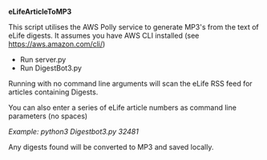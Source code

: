 **eLifeArticleToMP3**

This script utilises the AWS Polly service to generate MP3's from the text of eLife digests.
It assumes you have AWS CLI installed (see https://aws.amazon.com/cli/)

- Run server.py
- Run DigestBot3.py

Running with no command line arguments will scan the eLife RSS feed for articles
containing Digests.

You can also enter a series of eLife article numbers as command line parameters (no spaces)

_Example: python3 Digestbot3.py 32481_

Any digests found will be converted to MP3 and saved locally.
